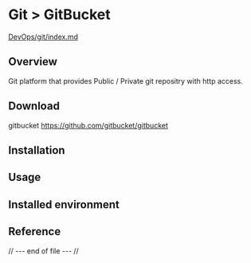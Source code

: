 # Git > GitBucket

[DevOps/git/index.md](index.md)

## Overview
Git platform that provides Public / Private git repositry with http access.

## Download

gitbucket
https://github.com/gitbucket/gitbucket

## Installation


## Usage


## Installed environment

## Reference

// --- end of file --- //
